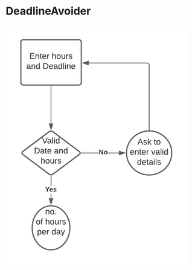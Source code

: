 # DeadlineAvoider
![alt text](https://github.com/dishu5312/DeadlineAvoider/blob/main/dataScience.png?raw=true)
